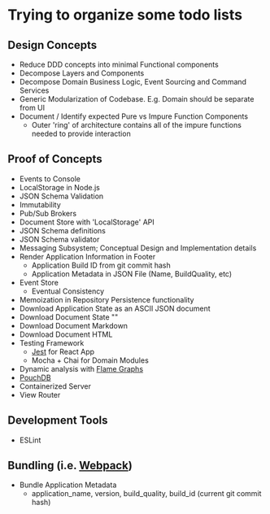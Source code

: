 # Trying to organize some todo lists

## Design Concepts

- Reduce DDD concepts into minimal Functional components
- Decompose Layers and Components
- Decompose Domain Business Logic, Event Sourcing and  Command Services
- Generic Modularization of Codebase.  E.g. Domain should be separate from UI
- Document / Identify expected Pure vs Impure Function Components
  - Outer 'ring' of architecture contains all of the impure functions needed to provide interaction

## Proof of Concepts

- Events to Console
- LocalStorage in Node.js
- JSON Schema Validation
- Immutability
- Pub/Sub Brokers
- Document Store with 'LocalStorage' API
- JSON Schema definitions
- JSON Schema validator
- Messaging Subsystem; Conceptual Design and Implementation details
- Render Application Information in Footer
    - Application Build ID from git commit hash
    - Application Metadata in JSON File (Name, BuildQuality, etc)
- Event Store
  - Eventual Consistency
- Memoization in Repository Persistence functionality
- Download Application State as an ASCII JSON document
- Download Document State ""
- Download Document Markdown
- Download Document HTML
- Testing Framework
  - [Jest](https://jestjs.io/docs/en/getting-started) for React App
  - Mocha + Chai for Domain Modules
- Dynamic analysis with [Flame Graphs](https://nodejs.org/en/docs/guides/diagnostics-flamegraph/)
- [PouchDB](https://github.com/pouchdb/pouchdb)
- Containerized Server
- View Router
 
## Development Tools
- ESLint

## Bundling (i.e. [Webpack](https://webpack.js.org/))

- Bundle Application Metadata
  - application_name, version, build_quality, build_id (current git commit hash)


